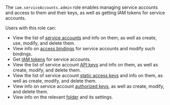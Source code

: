 The `iam.serviceAccounts.admin` role enables managing service accounts and access to them and their keys, as well as getting IAM tokens for service accounts.

Users with this role can:
* View the list of [service accounts](../../../iam/concepts/users/accounts.md#sa) and info on them, as well as create, use, modify, and delete them.
* View info on [access bindings](../../../iam/concepts/access-control/index.md#access-bindings) for service accounts and modify such bindings.
* Get [IAM tokens](../../../iam/concepts/authorization/iam-token.md) for service accounts.
* View the list of service account [API keys](../../../iam/concepts/authorization/api-key.md) and info on them, as well as create, modify, and delete them.
* View the list of service account [static access keys](../../../iam/concepts/authorization/access-key.md) and info on them, as well as create, modify, and delete them.
* View info on service account [authorized keys](../../../iam/concepts/authorization/key.md), as well as create, modify, and delete them.
* View info on the relevant [folder](../../../resource-manager/concepts/resources-hierarchy.md#folder) and its settings.
